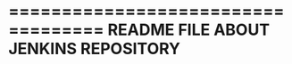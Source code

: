 ===================================
README FILE ABOUT JENKINS REPOSITORY
===================================
